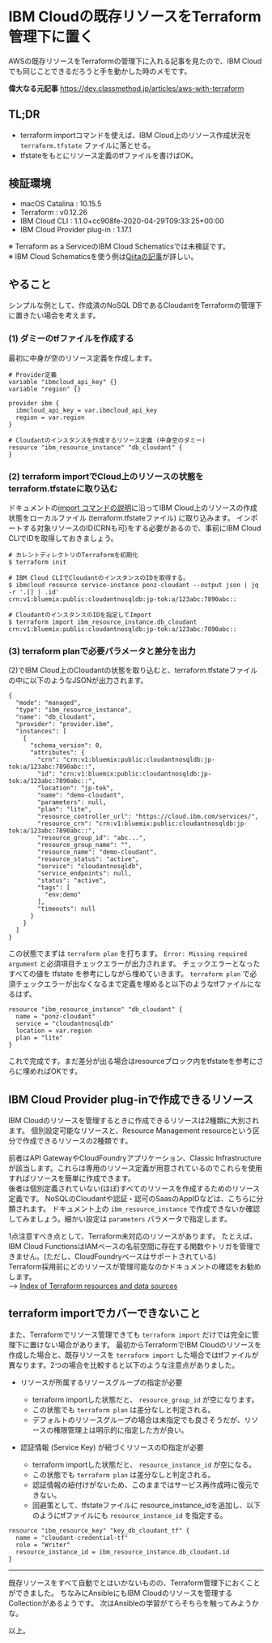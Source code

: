 # IBM Cloudの既存リソースをTerraform管理下に置く

AWSの既存リソースをTerraformの管理下に入れる記事を見たので、IBM Cloudでも同じことできるだろうと手を動かした時のメモです。

**偉大なる元記事**
https://dev.classmethod.jp/articles/aws-with-terraform


## TL;DR

* terraform importコマンドを使えば、IBM Cloud上のリソース作成状況を `terraform.tfstate` ファイルに落とせる。
* tfstateをもとにリソース定義のtfファイルを書けばOK。


## 検証環境

* macOS Catalina : 10.15.5
* Terraform : v0.12.26
* IBM Cloud CLI : 1.1.0+cc908fe-2020-04-29T09:33:25+00:00
* IBM Cloud Provider plug-in : 1.17.1

※ Terraform as a ServiceのIBM Cloud Schematicsでは未検証です。  
※ IBM Cloud Schematicsを使う例は[Qiitaの記事](https://qiita.com/khayama/items/07266c98b32769cf84e0)が詳しい。


## やること

シンプルな例として、作成済のNoSQL DBであるCloudantをTerraformの管理下に置きたい場合を考えます。

### (1) ダミーのtfファイルを作成する

最初に中身が空のリソース定義を作成します。

```
# Provider定義
variable "ibmcloud_api_key" {}
variable "region" {}

provider ibm {
  ibmcloud_api_key = var.ibmcloud_api_key
  region = var.region
}

# Cloudantのインスタンスを作成するリソース定義 (中身空のダミー)
resource "ibm_resource_instance" "db_cloudant" {
}
```

### (2) terraform importでCloud上のリソースの状態をterraform.tfstateに取り込む

ドキュメントの[import コマンドの説明](https://cloud.ibm.com/docs/terraform?topic=terraform-resource-mgmt-resources#rg-import)に沿ってIBM Cloud上のリソースの作成状態をローカルファイル (terraform.tfstateファイル) に取り込みます。
インポートする対象リソースのID(CRNも可)をする必要があるので、事前にIBM Cloud CLIでIDを取得しておきましょう。

```:bash
# カレントディレクトリのTerraformを初期化
$ terraform init

# IBM Cloud CLIでCloudantのインスタンスのIDを取得する。
$ ibmcloud resource service-instance ponz-cloudant --output json | jq -r '.[] | .id'
crn:v1:bluemix:public:cloudantnosqldb:jp-tok:a/123abc:7890abc::

# CloudantのインスタンスのIDを指定してImport
$ terraform import ibm_resource_instance.db_cloudant crn:v1:bluemix:public:cloudantnosqldb:jp-tok:a/123abc:7890abc::
```


### (3) terraform planで必要パラメータと差分を出力

(2)でIBM Cloud上のCloudantの状態を取り込むと、terraform.tfstateファイルの中に以下のようなJSONが出力されます。

```:json
{
  "mode": "managed",
  "type": "ibm_resource_instance",
  "name": "db_cloudant",
  "provider": "provider.ibm",
  "instances": [
    {
      "schema_version": 0,
      "attributes": {
        "crn": "crn:v1:bluemix:public:cloudantnosqldb:jp-tok:a/123abc:7890abc::",
        "id": "crn:v1:bluemix:public:cloudantnosqldb:jp-tok:a/123abc:7890abc::",
        "location": "jp-tok",
        "name": "demo-cloudant",
        "parameters": null,
        "plan": "lite",
        "resource_controller_url": "https://cloud.ibm.com/services/",
        "resource_crn": "crn:v1:bluemix:public:cloudantnosqldb:jp-tok:a/123abc:7890abc::",
        "resource_group_id": "abc...",
        "resource_group_name": "",
        "resource_name": "demo-cloudant",
        "resource_status": "active",
        "service": "cloudantnosqldb",
        "service_endpoints": null,
        "status": "active",
        "tags": [
          "env:demo"
        ],
        "timeouts": null
      }
    }
  ]
}
```

この状態でまずは `terraform plan` を打ちます。
`Error: Missing required argument` と必須項目チェックエラーが出力されます。
チェックエラーとなったすべての値を tfstate を参考にしながら埋めていきます。
`terraform plan` で必須チェックエラーが出なくなるまで定義を埋めると以下のようなtfファイルになるはず。

```
resource "ibm_resource_instance" "db_cloudant" {
  name = "ponz-cloudant"
  service = "cloudantnosqldb"
  location = var.region
  plan = "lite"
}
```

これで完成です。まだ差分が出る場合はresourceブロック内をtfstateを参考にさらに埋めればOKです。


## IBM Cloud Provider plug-inで作成できるリソース

IBM Cloudのリソースを管理するときに作成できるリソースは2種類に大別されます。
個別設定可能なリソースと、Resource Management resourceという区分で作成できるリソースの2種類です。

前者はAPI GatewayやCloudFoundryアプリケーション、Classic Infrastructureが該当します。これらは専用のリソース定義が用意されているのでこれらを使用すればリソースを簡単に作成できます。  
後者は個別定義されていない(ほぼ)すべてのリソースを作成するためのリソース定義です。
NoSQLのCloudantや認証・認可のSaasのAppIDなどは、こちらに分類されます。 ドキュメント上の `ibm_resource_instance` で作成できないか確認してみましょう。細かい設定は `parameters` パラメータで指定します。

1点注意すべき点として、Terraform未対応のリソースがあります。
たとえば、IBM Cloud FunctionsはIAMベースの名前空間に存在する関数やトリガを管理できません。(ただし、CloudFoundryベースはサポートされている)  
Terraform採用前にどのリソースが管理可能なのかドキュメントの確認をお勧めします。  
--> [Index of Terraform resources and data sources](https://cloud.ibm.com/docs/terraform?topic=terraform-index-of-terraform-resources-and-data-sources)


## terraform importでカバーできないこと

また、Terraformでリソース管理できても `terraform import` だけでは完全に管理下に置けない場合があります。
最初からTerraformでIBM Cloudのリソースを作成した場合と、既存リソースを `terraform import` した場合ではtfファイルが異なります。2つの場合を比較すると以下のような注意点がありました。

* リソースが所属するリソースグループの指定が必要
  * terraform importした状態だと、 `resource_group_id` が空になります。
  * この状態でも `terraform plan` は差分なしと判定される。
  * デフォルトのリソースグループの場合は未指定でも良さそうだが、リソースの権限管理上は明示的に指定した方が良い。

* 認証情報 (Service Key) が紐づくリソースのID指定が必要
  * terraform importした状態だと、 `resource_instance_id` が空になる。
  * この状態でも `terraform plan` は差分なしと判定される。
  * 認証情報の紐付けがないため、このままではサービス再作成時に復元できない。
  * 回避策として、tfstateファイルに resource_instance_idを追加し、以下のようにtfファイルにも `resource_instance_id` を指定する。

```
resource "ibm_resource_key" "key_db_cloudant_tf" {
  name = "cloudant-credential-tf"
  role = "Writer"
  resource_instance_id = ibm_resource_instance.db_cloudant.id
}
```

---

既存リソースをすべて自動でとはいかないものの、Terraform管理下におくことができました。
ちなみにAnsibleにもIBM Cloudのリソースを管理するCollectionがあるようです。
次はAnsibleの学習がてらそちらを触ってみようかな。

以上。

